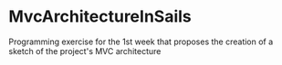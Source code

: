 # MvcArchitectureInSails
Programming exercise for the 1st week that proposes the creation of a sketch of the project's MVC architecture
